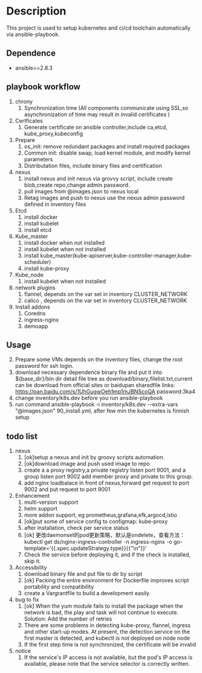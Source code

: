 # Description
This project is used to setup kubernetes and ci/cd toolchain automatically via ansible-playbook.

## Dependence
- ansible==2.8.3

## playbook workflow
1. chrony
   1. Synchronization time (All components communicate using SSL,so asynchronization of time may result in invalid certificates )
2. Certficates
   1. Generate certificate on ansible controller,include ca,etcd, kube_proxy,kubeconfig
3. Prepare
   1. os_init:  remove redundant packages and install required packages
   2. Common init: disable swap, load kernel module, and modify kernel parameters
   3. Distributation files, include binary files and certification
4. nexus
   1. install nexus and init nexus via grovvy script, include create blob,create repo,change admin password.
   2. pull images from @images.json to nexus local
   3. Retag images and push to nexus use the nexus admin password defined in inventory files
5. Etcd
   1. install docker
   2. install kubelet
   3. install etcd
6. Kube_master
   1. install docker when not installed
   2. install kubelet when not installed
   3. install kube_master(kube-apiserver,kube-controller-manager,kube-scheduler)
   4. install kube-proxy
7. Kube_node
   1. install kubelet when not installed
8. network plugins
   1. flannel, depends on the var set in inventory CLUSTER_NETWORK 
   2. calico , depends on the var set in inventory CLUSTER_NETWORK 
9. Install addons 
   1. Coredns
   2. ingress-nginx
   3. demoapp
## Usage
2. Prepare some VMs depends on the inventory files, change the root password for ssh login.
2. download necessary dependence binary file and put it into ${base_dir}/bin dir detail file tree as download/binary_filelist.txt,current can be download from official sites or baidupan sharedfile links: https://pan.baidu.com/s/1UhGugwOeh1mp1mJBNScoQA password:3ka4
3. change inventory/k8s.dev before you run ansible-playbook
4. run command ansible-playbook -i inventory/k8s.dev --extra-vars "@images.json" 90_install.yml, after few min the kubernetes is finnish setup

##  todo list
1. nexus
   1. [ok]setup a nexus and init by groovy scripts automation. 
   2. [ok]download image and push used image to repo
   3. create a a proxy registry,a private registry listen port 9001, and a group listen port 9002 add member proxy and private to this group.
   4. add nginx loadbalace in front of nexus,forward get request to port 9002 and put request to port 9001
2. Enhancement
   1. multi-version support
   2. helm support
   3. more addon support, eg prometheus,grafana,efk,argocd,istio
   4. [ok]put some of service config to configmap: kube-proxy
   5. after installation, check per service status
   6. [ok] 更改daemonset的pod更新策略，默认是ondelete，查看方法：kubectl get ds/nginx-ingress-controller -n ingress-nginx -o go-template='{{.spec.updateStrategy.type}}{{"\n"}}'
   7. Check the service before deploying it, and if the check is installed, skip it.
3. Accessibility
   1. download binary file and put file to dir by script
   2. [ok] Packing the entire environment for Dockerfile improves script portability and compatibility
   3. create a Vargrantfile to build a development easily.
4. bug to fix
   1. [ok] When the yum module fails to install the package when the network is bad, the play and task will not continue to execute. Solution: Add the number of retries
   2. There are some problems in detecting kube-proxy, flannel, ingress and other start-up modes. At present, the detection service on the first master is detected, and kubectl is not deployed on node node
   3. If the first step time is not synchronized, the certificate will be invalid
5. notice
   1. If the service's IP access is not available, but the pod's IP access is available, please note that the service selector is correctly written.